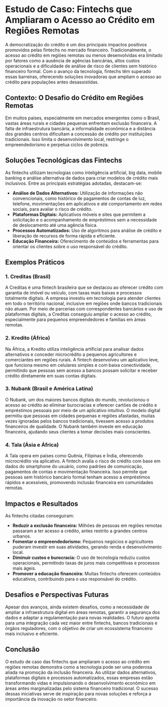 # Estudo de Caso: Fintechs que Ampliaram o Acesso ao Crédito em Regiões Remotas

A democratização do crédito é um dos principais impactos positivos promovidos pelas fintechs no mercado financeiro. Tradicionalmente, o acesso ao crédito em regiões remotas ou menos desenvolvidas era limitado por fatores como a ausência de agências bancárias, altos custos operacionais e a dificuldade de análise de risco de clientes sem histórico financeiro formal. Com o avanço da tecnologia, fintechs têm superado essas barreiras, oferecendo soluções inovadoras que ampliam o acesso ao crédito para populações antes desassistidas.

## Contexto: O Desafio do Crédito em Regiões Remotas

Em muitos países, especialmente em mercados emergentes como o Brasil, vastas áreas rurais e cidades pequenas enfrentam exclusão financeira. A falta de infraestrutura bancária, a informalidade econômica e a distância dos grandes centros dificultam a concessão de crédito por instituições tradicionais. Isso limita o desenvolvimento local, restringe o empreendedorismo e perpetua ciclos de pobreza.

## Soluções Tecnológicas das Fintechs

As fintechs utilizam tecnologias como inteligência artificial, big data, mobile banking e análise alternativa de dados para criar modelos de crédito mais inclusivos. Entre as principais estratégias adotadas, destacam-se:

- **Análise de Dados Alternativos:** Utilização de informações não convencionais, como histórico de pagamentos de contas de luz, telefone, movimentações em aplicativos e até comportamento em redes sociais, para avaliar o risco de crédito.
- **Plataformas Digitais:** Aplicativos móveis e sites que permitem a solicitação e o acompanhamento de empréstimos sem a necessidade de deslocamento até uma agência física.
- **Processos Automatizados:** Uso de algoritmos para análise de crédito e liberação de recursos de forma rápida e eficiente.
- **Educação Financeira:** Oferecimento de conteúdos e ferramentas para orientar os clientes sobre o uso responsável do crédito.

## Exemplos Práticos

### 1. **Creditas (Brasil)**

A Creditas é uma fintech brasileira que se destacou ao oferecer crédito com garantia de imóvel ou veículo, com taxas mais baixas e processos totalmente digitais. A empresa investiu em tecnologia para atender clientes em todo o território nacional, inclusive em regiões onde bancos tradicionais não atuam. Por meio de parcerias com correspondentes bancários e uso de plataformas digitais, a Creditas conseguiu ampliar o acesso ao crédito, especialmente para pequenos empreendedores e famílias em áreas remotas.

### 2. **Kredito (África)**

Na África, a Kredito utiliza inteligência artificial para analisar dados alternativos e conceder microcrédito a pequenos agricultores e comerciantes em regiões rurais. A fintech desenvolveu um aplicativo leve, que funciona mesmo em celulares simples e com baixa conectividade, permitindo que pessoas sem acesso a bancos possam solicitar e receber crédito diretamente em suas contas digitais.

### 3. **Nubank (Brasil e América Latina)**

O Nubank, um dos maiores bancos digitais do mundo, revolucionou o acesso ao crédito ao eliminar burocracias e oferecer cartões de crédito e empréstimos pessoais por meio de um aplicativo intuitivo. O modelo digital permitiu que pessoas em cidades pequenas e regiões afastadas, muitas vezes ignoradas pelos bancos tradicionais, tivessem acesso a produtos financeiros de qualidade. O Nubank também investe em educação financeira, ajudando seus clientes a tomar decisões mais conscientes.

### 4. **Tala (Ásia e África)**

A Tala opera em países como Quênia, Filipinas e Índia, oferecendo microcrédito via aplicativo. A fintech avalia o risco de crédito com base em dados do smartphone do usuário, como padrões de comunicação, pagamentos de contas e movimentação financeira. Isso permite que pessoas sem histórico bancário formal tenham acesso a empréstimos rápidos e acessíveis, promovendo inclusão financeira em comunidades remotas.

## Impactos e Resultados

As fintechs citadas conseguiram:

- **Reduzir a exclusão financeira:** Milhões de pessoas em regiões remotas passaram a ter acesso a crédito, antes restrito a grandes centros urbanos.
- **Fomentar o empreendedorismo:** Pequenos negócios e agricultores puderam investir em suas atividades, gerando renda e desenvolvimento local.
- **Diminuir custos e burocracia:** O uso de tecnologia reduziu custos operacionais, permitindo taxas de juros mais competitivas e processos mais ágeis.
- **Promover a educação financeira:** Muitas fintechs oferecem conteúdos educativos, contribuindo para o uso responsável do crédito.

## Desafios e Perspectivas Futuras

Apesar dos avanços, ainda existem desafios, como a necessidade de ampliar a infraestrutura digital em áreas remotas, garantir a segurança dos dados e adaptar a regulamentação para novas realidades. O futuro aponta para uma integração cada vez maior entre fintechs, bancos tradicionais e órgãos reguladores, com o objetivo de criar um ecossistema financeiro mais inclusivo e eficiente.

## Conclusão

O estudo de caso das fintechs que ampliaram o acesso ao crédito em regiões remotas demonstra como a tecnologia pode ser uma poderosa aliada na promoção da inclusão financeira. Ao utilizar dados alternativos, plataformas digitais e processos automatizados, essas empresas estão transformando vidas e impulsionando o desenvolvimento econômico em áreas antes marginalizadas pelo sistema financeiro tradicional. O sucesso dessas iniciativas serve de inspiração para novas soluções e reforça a importância da inovação no setor financeiro.